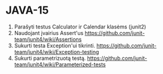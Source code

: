 # JAVA-15

1. Parašyti testus Calculator ir Calendar klasėms (junit2) 
  1. Naudojant įvairius Assert'us https://github.com/junit-team/junit4/wiki/Assertions
  2. Sukurti testa Exception'ui tikrinti. https://github.com/junit-team/junit4/wiki/Exception-testing
  3. Sukurti parametrizuotą testą. https://github.com/junit-team/junit4/wiki/Parameterized-tests

